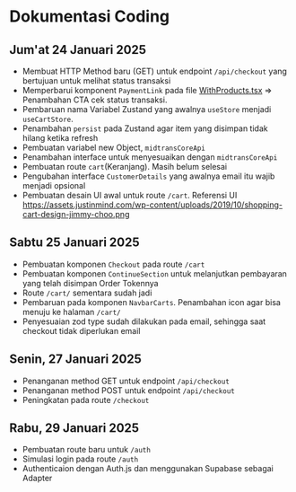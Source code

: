 # Dokumentasi Coding

## Jum'at 24 Januari 2025
- Membuat HTTP Method baru (GET) untuk endpoint `/api/checkout` yang bertujuan untuk melihat status transaksi
- Memperbarui komponent `PaymentLink` pada file [WithProducts.tsx](src\components\_pages\Checkout\WithProducts.tsx) => Penambahan CTA cek status transaksi.
- Pembaruan nama Variabel Zustand yang awalnya `useStore` menjadi `useCartStore`.
- Penambahan `persist` pada Zustand agar item yang disimpan tidak hilang ketika refresh
- Pembuatan variabel new Object, `midtransCoreApi`
- Penambahan interface untuk menyesuaikan dengan `midtransCoreApi`
- Pembuatan route `cart`(Keranjang). Masih belum selesai
- Pengubahan interface `CustomerDetails` yang awalnya email itu wajib menjadi opsional
- Pembuatan desain UI awal untuk route `/cart`. Referensi UI https://assets.justinmind.com/wp-content/uploads/2019/10/shopping-cart-design-jimmy-choo.png

## Sabtu 25 Januari 2025
- Pembuatan komponen `Checkout` pada route `/cart`
- Pembuatan komponen `ContinueSection` untuk melanjutkan pembayaran yang telah disimpan Order Tokennya 
- Route `/cart/` sementara sudah jadi
- Pembaruan pada komponen `NavbarCarts`. Penambahan icon agar bisa menuju ke halaman `/cart/`
- Penyesuaian zod type sudah dilakukan pada email, sehingga saat checkout tidak diperlukan email

## Senin, 27 Januari 2025
- Penanganan method GET untuk endpoint `/api/checkout`
- Penanganan method POST untuk endpoint `/api/checkout`
- Peningkatan pada route `/checkout`

## Rabu, 29 Januari 2025
- Pembuatan route baru untuk `/auth`
- Simulasi login pada route `/auth`
- Authenticaion dengan Auth.js dan menggunakan Supabase sebagai Adapter